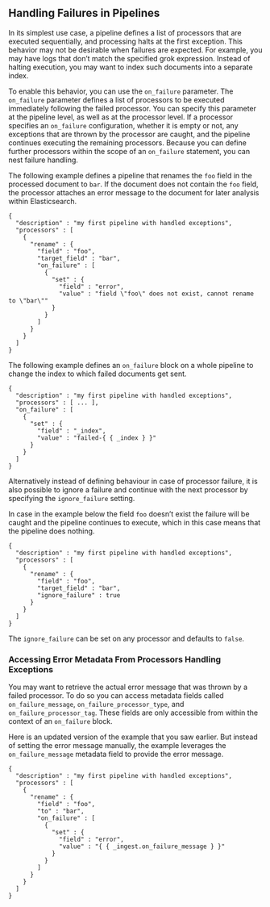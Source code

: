 ## Handling Failures in Pipelines

In its simplest use case, a pipeline defines a list of processors that are executed sequentially, and processing halts at the first exception. This behavior may not be desirable when failures are expected. For example, you may have logs that don’t match the specified grok expression. Instead of halting execution, you may want to index such documents into a separate index.

To enable this behavior, you can use the `on_failure` parameter. The `on_failure` parameter defines a list of processors to be executed immediately following the failed processor. You can specify this parameter at the pipeline level, as well as at the processor level. If a processor specifies an `on_failure` configuration, whether it is empty or not, any exceptions that are thrown by the processor are caught, and the pipeline continues executing the remaining processors. Because you can define further processors within the scope of an `on_failure` statement, you can nest failure handling.

The following example defines a pipeline that renames the `foo` field in the processed document to `bar`. If the document does not contain the `foo` field, the processor attaches an error message to the document for later analysis within Elasticsearch.
    
    
    {
      "description" : "my first pipeline with handled exceptions",
      "processors" : [
        {
          "rename" : {
            "field" : "foo",
            "target_field" : "bar",
            "on_failure" : [
              {
                "set" : {
                  "field" : "error",
                  "value" : "field \"foo\" does not exist, cannot rename to \"bar\""
                }
              }
            ]
          }
        }
      ]
    }

The following example defines an `on_failure` block on a whole pipeline to change the index to which failed documents get sent.
    
    
    {
      "description" : "my first pipeline with handled exceptions",
      "processors" : [ ... ],
      "on_failure" : [
        {
          "set" : {
            "field" : "_index",
            "value" : "failed-{ { _index } }"
          }
        }
      ]
    }

Alternatively instead of defining behaviour in case of processor failure, it is also possible to ignore a failure and continue with the next processor by specifying the `ignore_failure` setting.

In case in the example below the field `foo` doesn’t exist the failure will be caught and the pipeline continues to execute, which in this case means that the pipeline does nothing.
    
    
    {
      "description" : "my first pipeline with handled exceptions",
      "processors" : [
        {
          "rename" : {
            "field" : "foo",
            "target_field" : "bar",
            "ignore_failure" : true
          }
        }
      ]
    }

The `ignore_failure` can be set on any processor and defaults to `false`.

### Accessing Error Metadata From Processors Handling Exceptions

You may want to retrieve the actual error message that was thrown by a failed processor. To do so you can access metadata fields called `on_failure_message`, `on_failure_processor_type`, and `on_failure_processor_tag`. These fields are only accessible from within the context of an `on_failure` block.

Here is an updated version of the example that you saw earlier. But instead of setting the error message manually, the example leverages the `on_failure_message` metadata field to provide the error message.
    
    
    {
      "description" : "my first pipeline with handled exceptions",
      "processors" : [
        {
          "rename" : {
            "field" : "foo",
            "to" : "bar",
            "on_failure" : [
              {
                "set" : {
                  "field" : "error",
                  "value" : "{ { _ingest.on_failure_message } }"
                }
              }
            ]
          }
        }
      ]
    }
